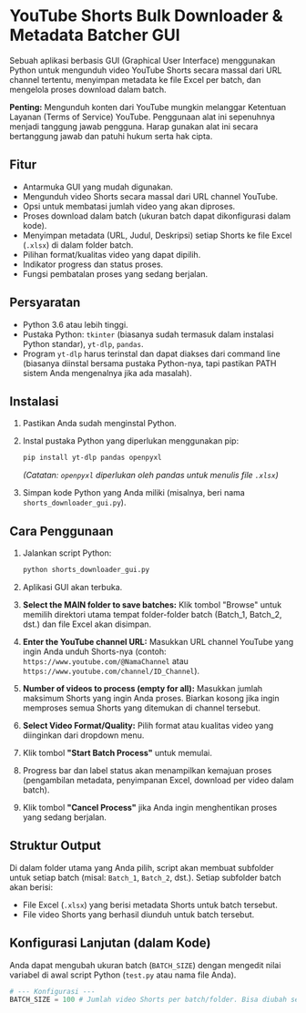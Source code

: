# YouTube Shorts Bulk Downloader & Metadata Batcher GUI

Sebuah aplikasi berbasis GUI (Graphical User Interface) menggunakan Python untuk mengunduh video YouTube Shorts secara massal dari URL channel tertentu, menyimpan metadata ke file Excel per batch, dan mengelola proses download dalam batch.

**Penting:** Mengunduh konten dari YouTube mungkin melanggar Ketentuan Layanan (Terms of Service) YouTube. Penggunaan alat ini sepenuhnya menjadi tanggung jawab pengguna. Harap gunakan alat ini secara bertanggung jawab dan patuhi hukum serta hak cipta.

## Fitur

*   Antarmuka GUI yang mudah digunakan.
*   Mengunduh video Shorts secara massal dari URL channel YouTube.
*   Opsi untuk membatasi jumlah video yang akan diproses.
*   Proses download dalam batch (ukuran batch dapat dikonfigurasi dalam kode).
*   Menyimpan metadata (URL, Judul, Deskripsi) setiap Shorts ke file Excel (`.xlsx`) di dalam folder batch.
*   Pilihan format/kualitas video yang dapat dipilih.
*   Indikator progress dan status proses.
*   Fungsi pembatalan proses yang sedang berjalan.

## Persyaratan

*   Python 3.6 atau lebih tinggi.
*   Pustaka Python: `tkinter` (biasanya sudah termasuk dalam instalasi Python standar), `yt-dlp`, `pandas`.
*   Program `yt-dlp` harus terinstal dan dapat diakses dari command line (biasanya diinstal bersama pustaka Python-nya, tapi pastikan PATH sistem Anda mengenalnya jika ada masalah).

## Instalasi

1.  Pastikan Anda sudah menginstal Python.
2.  Instal pustaka Python yang diperlukan menggunakan pip:

    ```bash
    pip install yt-dlp pandas openpyxl
    ```
    *(Catatan: `openpyxl` diperlukan oleh pandas untuk menulis file `.xlsx`)*

3.  Simpan kode Python yang Anda miliki (misalnya, beri nama `shorts_downloader_gui.py`).

## Cara Penggunaan

1.  Jalankan script Python:

    ```bash
    python shorts_downloader_gui.py
    ```

2.  Aplikasi GUI akan terbuka.
3.  **Select the MAIN folder to save batches:** Klik tombol "Browse" untuk memilih direktori utama tempat folder-folder batch (Batch_1, Batch_2, dst.) dan file Excel akan disimpan.
4.  **Enter the YouTube channel URL:** Masukkan URL channel YouTube yang ingin Anda unduh Shorts-nya (contoh: `https://www.youtube.com/@NamaChannel` atau `https://www.youtube.com/channel/ID_Channel`).
5.  **Number of videos to process (empty for all):** Masukkan jumlah maksimum Shorts yang ingin Anda proses. Biarkan kosong jika ingin memproses semua Shorts yang ditemukan di channel tersebut.
6.  **Select Video Format/Quality:** Pilih format atau kualitas video yang diinginkan dari dropdown menu.
7.  Klik tombol **"Start Batch Process"** untuk memulai.
8.  Progress bar dan label status akan menampilkan kemajuan proses (pengambilan metadata, penyimpanan Excel, download per video dalam batch).
9.  Klik tombol **"Cancel Process"** jika Anda ingin menghentikan proses yang sedang berjalan.

## Struktur Output

Di dalam folder utama yang Anda pilih, script akan membuat subfolder untuk setiap batch (misal: `Batch_1`, `Batch_2`, dst.). Setiap subfolder batch akan berisi:

*   File Excel (`.xlsx`) yang berisi metadata Shorts untuk batch tersebut.
*   File video Shorts yang berhasil diunduh untuk batch tersebut.

## Konfigurasi Lanjutan (dalam Kode)

Anda dapat mengubah ukuran batch (`BATCH_SIZE`) dengan mengedit nilai variabel di awal script Python (`test.py` atau nama file Anda).

```python
# --- Konfigurasi ---
BATCH_SIZE = 100 # Jumlah video Shorts per batch/folder. Bisa diubah sesuai kebutuhan.
